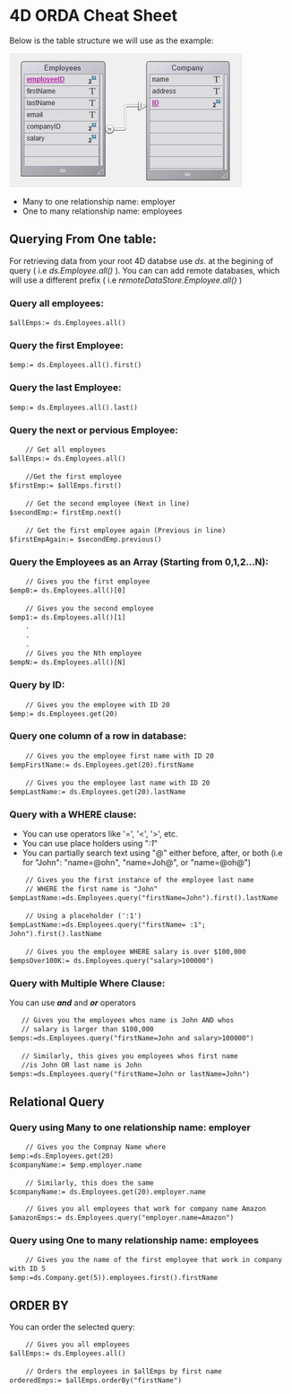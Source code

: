 # 4D ORDA Cheat Sheet 

Below is the table structure we will use as the example:

![alt text](https://github.com/vdojnov/4D-Documentation/blob/master/Images/Table%20Structure.JPG?raw=true)

* Many to one relationship name: employer
* One to many relationship name: employees 


## Querying From One table:

For retrieving data from your root 4D databse use _ds._ at the begining of query ( i.e _ds.Employee.all()_ ). You can can add remote databases, which will use a different prefix ( i.e _remoteDataStore.Employee.all()_ ) 


### Query all employees:

```
$allEmps:= ds.Employees.all()
```
### Query the first Employee:

```
$emp:= ds.Employees.all().first()
```

### Query the last Employee:

```
$emp:= ds.Employees.all().last()
```

### Query the next or pervious Employee:

```
    // Get all employees
$allEmps:= ds.Employees.all()

    //Get the first employee
$firstEmp:= $allEmps.first()

    // Get the second employee (Next in line)
$secondEmp:= firstEmp.next()

    // Get the first employee again (Previous in line)
$firstEmpAgain:= $secondEmp.previous()
```


### Query the Employees as an Array (Starting from 0,1,2...N):

```
    // Gives you the first employee
$emp0:= ds.Employees.all()[0]

    // Gives you the second employee
$emp1:= ds.Employees.all()[1]
    .
    .
    .
    // Gives you the Nth employee
$empN:= ds.Employees.all()[N]
```

### Query by ID:

```
    // Gives you the employee with ID 20
$emp:= ds.Employees.get(20)
```

### Query one column of a row in database:

```
    // Gives you the employee first name with ID 20
$empFirstName:= ds.Employees.get(20).firstName

    // Gives you the employee last name with ID 20
$empLastName:= ds.Employees.get(20).lastName
```

### Query with a WHERE clause:
* You can use operators like '=', '<', '>', etc.
* You can use place holders using "_:1_"
* You can partially search text using "@" either before, after, or both (i.e for "John": "name=@ohn", "name=Joh@", or "name=@oh@")


```
    // Gives you the first instance of the employee last name 
    // WHERE the first name is "John"
$empLastName:=ds.Employees.query("firstName=John").first().lastName

    // Using a placeholder (':1')
$empLastName:=ds.Employees.query("firstName= :1"; John").first().lastName

    // Gives you the employee WHERE salary is over $100,000
$empsOver100K:= ds.Employees.query("salary>100000")
```

### Query with Multiple Where Clause:

 You can use _**and**_ and _**or**_ operators

 ```
    // Gives you the employees whos name is John AND whos 
    // salary is larger than $100,000
$emps:=ds.Employees.query("firstName=John and salary>100000")

    // Similarly, this gives you employees whos first name 
    //is John OR last name is John
$emps:=ds.Employees.query("firstName=John or lastName=John")
```

## Relational Query

### Query using Many to one relationship name: employer

```
    // Gives you the Compnay Name where 
$emp:=ds.Employees.get(20)
$companyName:= $emp.employer.name

    // Similarly, this does the same
$companyName:= ds.Employees.get(20).employer.name
```

```
    // Gives you all employees that work for company name Amazon
$amazonEmps:= ds.Employees.query("employer.name=Amazon")
```

### Query using One to many relationship name: employees

```
    // Gives you the name of the first employee that work in company with ID 5
$emp:=ds.Company.get(5)).employees.first().firstName
```


## ORDER BY

You can order the selected query:
```
    // Gives you all employees
$allEmps:= ds.Employees.all()

    // Orders the employees in $allEmps by first name
orderedEmps:= $allEmps.orderBy("firstName")
```



